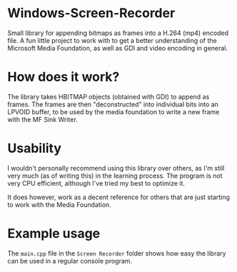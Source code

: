 # Windows-Screen-Recorder
Small library for appending bitmaps as frames into a H.264 (mp4) encoded file.
A fun little project to work with to get a better understanding of the Microsoft Media Foundation, as well as GDI and video encoding in general.

# How does it work?
The library takes HBITMAP objects (obtained with GDI) to append as frames. The frames are then "deconstructed" into individual bits into an LPVOID buffer, to be used by the media foundation to write a new frame with the MF Sink Writer.

# Usability
I wouldn't personally recommend using this library over others, as I'm still very much (as of writing this) in the learning process. The program is not very CPU efficient, although I've tried my best to optimize it.

It does however, work as a decent reference for others that are just starting to work with the Media Foundation.

# Example usage
The `main.cpp` file in the `Screen Recorder` folder shows how easy the library can be used in a regular console program.
